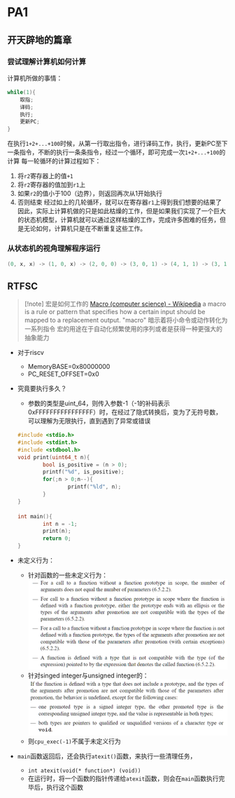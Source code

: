 # PA1
## 开天辟地的篇章
### 尝试理解计算机如何计算
计算机所做的事情：
```c
while(1){
	取指;
	译码;
	执行;
	更新PC;
}
```
在执行`1+2+...+100`时候，从第一行取出指令，进行译码工作，执行，更新PC至下一条指令，不断的执行一条条指令，经过一个循环，即可完成一次`1+2+...+100`的计算
每一轮循环的计算过程如下：
1. 将`r2`寄存器上的值`+1`
2. 将`r2`寄存器的值加到`r1`上
3. 如果`r2`的值小于100（边界），则返回再次从1开始执行
4. 否则结束
经过如上的几轮循环，就可以在寄存器`r1`上得到我们想要的结果了
因此，实际上计算机做的只是如此枯燥的工作，但是如果我们实现了一个巨大的状态机模型，计算机就可以通过这样枯燥的工作，完成许多困难的任务，但是无论如何，计算机只是在不断重复这些工作。

### 从状态机的视角理解程序运行
```c
(0, x, x) -> (1, 0, x) -> (2, 0, 0) -> (3, 0, 1) -> (4, 1, 1) -> (3, 1, 2) -> (4, 3, 2) -> (3, 3, 3) -> (4, 6, 3) -> (3, 6, 4) -> (4, 10, 4) -> (3, 10, 5) -> (4, 15, 6) -> (4, 21, 6) -> (3, 21, 7) -> (4, 28, 7) -> ...... -> (3, 4851, 99) -> (4, 4950, 99) -> (3, 4950, 100) -> (4, 5050, 100) -> (5, 5050, 100) -> end
```

## RTFSC
> [!note] 宏是如何工作的
> [Macro (computer science) - Wikipedia](https://en.wikipedia.org/wiki/Macro_(computer_science))
> a macro is a rule or pattern that specifies how a certain input should be mapped to a replacement output.
> "macro" 暗示着将小命令或动作转化为一系列指令
> 宏的用途在于自动化频繁使用的序列或者是获得一种更强大的抽象能力

- 对于riscv
	- MemoryBASE=0x80000000
	- PC_RESET_OFFSET=0x0
- 究竟要执行多久？
	- 参数的类型是uint_64，则传入参数-1（-1的补码表示0xFFFFFFFFFFFFFFFF）时，在经过了隐式转换后，变为了无符号数，可以理解为无限执行，直到遇到了异常或错误
	```c
	#include <stdio.h>
	#include <stdint.h>
	#include <stdbool.h>
	void print(uint64_t n){
	        bool is_positive = (n > 0);
	        printf("%d", is_positive);
	        for(;n > 0;n--){
	                printf("%ld", n);
	        }
	}
	
	int main(){
	        int n = -1;
	        print(n);
	        return 0;
	}
	
	```

- 未定义行为：
	- 针对函数的一些未定义行为：![image.png](https://raw.githubusercontent.com/alwaysmissin/picgo/main/20230823101338.png)
	- 针对singed integer与unsigned integer的：![image.png](https://raw.githubusercontent.com/alwaysmissin/picgo/main/20230823101851.png)
	- 则`cpu_exec(-1)`不属于未定义行为

- `main`函数返回后，还会执行`atexit()`函数，来执行一些清理任务，
	- `int atexit(void(* function*) (void))`
	- 在运行时，将一个函数的指针传递给`atexit`函数，则会在`main`函数执行完毕后，执行这个函数
